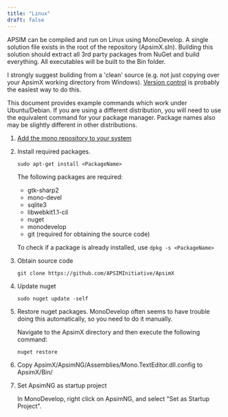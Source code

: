 ```yaml
---
title: "Linux"
draft: false
---
```


APSIM can be compiled and run on Linux using MonoDevelop. A single solution file exists in the root of the repository (ApsimX.sln). Building this solution should extract all 3rd party packages from NuGet and build everything. All executables will be built to the Bin folder.

I strongly suggest building from a 'clean' source (e.g. not just copying over your ApsimX working directory from Windows). [Version control](/development/contribute/cli/getsource/) is probably the easiest way to do this.

This document provides example commands which work under Ubuntu/Debian. If you are using a different distribution, you will need to use the equivalent command for your package manager. Package names also may be slightly different in other distributions.

1. [Add the mono repository to your system](http://www.mono-project.com/download/stable/#download-lin)

2. Install required packages.

	```sudo apt-get install <PackageName>```
	
	The following packages are required:	
    - gtk-sharp2
	- mono-devel
	- sqlite3
	- libwebkit1.1-cil
	- nuget
	- monodevelop
	- git (required for obtaining the source code)

	To check if a package is already installed, use ```dpkg -s <PackageName>```

3. Obtain source code

	```git clone https://github.com/APSIMInitiative/ApsimX```

3. Update nuget

	````sudo nuget update -self````

4. Restore nuget packages. MonoDevelop often seems to have trouble doing this automatically, so you need to do it manually.

	Navigate to the ApsimX directory and then execute the following command:

    ````nuget restore````

5. Copy ApsimX/ApsimNG/Assemblies/Mono.TextEditor.dll.config to ApsimX/Bin/

6. Set ApsimNG as startup project

    In MonoDevelop, right click on ApsimNG, and select "Set as Startup Project".
